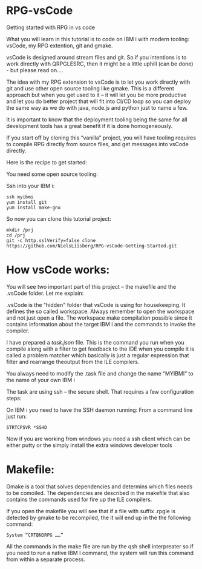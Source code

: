 # RPG-vsCode
Getting started with RPG in vs code


What you will learn in this tutorial is to code on IBM i with modern tooling: vsCode, my RPG extention, git and gmake.

vsCode is designed around stream files and git. So if you intentions is to work directly with QRPGLESRC, then it might be a little uphill (can be done) - but please read on.... 

The idea with my RPG extension to vsCode is to let you work directly with git and use other open source tooling like gmake. This is a different approach but when you get used to it – it will let you be more productive and let you do better project that will fit into CI/CD loop so you can deploy the same way as we do with java, node.js and python just to name a few. 

It is important to know that the deployment tooling being the same for all development tools has a great benefit if it is done homogeneously.

If you start off by cloning this “vanilla” project, you will have tooling requires to compile RPG directly from source files, and get messages into vsCode directly.


Here is the recipe to get started:

You need some open source tooling: 

Ssh into your IBM i:

```
ssh myibmi
yum install git
yum install make-gnu 
```
So now you can clone this tutorial project:

```
mkdir /prj
cd /prj 
git -c http.sslVerify=false clone https://github.com/NielsLiisberg/RPG-vsCode-Getting-Started.git
````


# How vsCode works:

You will see two important part of this project – the makefile and the .vsCode folder. Let me explain:

.vsCode is the "hidden" folder that vsCode is using for housekeeping. It defines the so called workspace. 
Always remember to open the workspace and not just open a file. 
The workspace make compilation possible since it contains information about 
the target IBM i and the commands to invoke the compiler.

I have prepared a *task.json* file. This is the command you run when you compile along with a 
filter to get feedback to the IDE when you compile it is called a problem matcher which 
basically is just a regular  expression that filter and rearrange theoutput from the ILE compilers.

You always need to modify the .task file and change the name “MYIBMI” to the name of your own IBM i

The task are using ssh – the secure shell. That requires a few configuration steps:

On IBM i you need to have  the SSH daemon running: From a command line just run:

```
STRTCPSVR *SSHD
```

Now if you are working from windows you need a ssh client which can be either putty or the simply install the extra windows developer tools   


# Makefile: 
Gmake is a tool that solves dependencies and determins which files needs to be comoiled. The dependencies are described in the makefile that also contains the commands used for fire up the ILE compilers.

If you open the makefile you will see that if a file with suffix .rpgle is detected by gmake to be recompiled, the it will end up in the the following command:

```
System “CRTBNDRPG ……”
```

All the commands in the make file are run by the qsh shell interpreater so if you need to run a native IBM I command, the system will  run this command  from within a separate  process.
